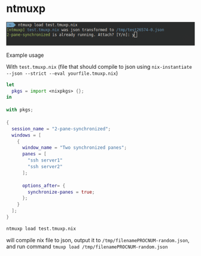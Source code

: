 # ntmuxp

![alt text](https://raw.githubusercontent.com/srghma/ntmuxp/master/docs/screenshot.png)

Example usage

With `test.tmuxp.nix` (file that should compile to json using `nix-instantiate --json --strict --eval yourfile.tmuxp.nix`)

```nix
let
  pkgs = import <nixpkgs> {};
in

with pkgs;

{
  session_name = "2-pane-synchronized";
  windows = [
    {
      window_name = "Two synchronized panes";
      panes = [
        "ssh server1"
        "ssh server2"
      ];

      options_after= {
        synchronize-panes = true;
      };
    }
  ];
}
```

```sh
ntmuxp load test.tmuxp.nix
```

will compile nix file to json, output it to `/tmp/filenamePROCNUM-random.json`, and run command `tmuxp load /tmp/filenamePROCNUM-random.json`
